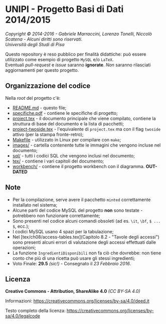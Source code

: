 # UNIPI - Progetto Basi di Dati 2014/2015  
*Copyright © 2014-2016 - Gabriele Marraccini, Lorenzo Tonelli, Niccolò Scatena - Alcuni diritti sono riservati.*  
*Università degli Studi di Pisa*  

Questo repository è reso pubblico per finalità didattiche: può essere utilizzato come esempio di progetto `MySQL` e/o `LaTeX`.  
Eventuali *pull-request* e *issue* saranno **ignorate**. *Non* saranno rilasciati aggiornamenti per questo progetto.  

## Organizzazione del codice  
Nella *root* del progetto c'è:  
* [README.md](README.md) - questo file;  
* [specifiche.pdf](specifiche.pdf) - contiene le specifiche di progetto;
* [project.tex](project.tex) - il documento principale che viene compilato, contiene la struttura di base del documento e la lista di pacchetti;  
* [project-twoside.tex](project-twoside.tex) - l'equivalente di `project.tex` ma con il flag `twoside` attivo (per la stampa fronte-retro);  
* [Makefile](Makefile) - utilizzato in Linux per compilare con `make`;  
* [images/](images) - cartella contenente tutte le immagini che vengono incluse nel documento;  
* [sql/](sql) - tutti i codici SQL che vengono inclusi nel documento;  
* [tex/](tex) - contiene i vari capitoli del documento; 
* [workbench/](workbench) - contiene il progetto workbench con il diagramma. **OUT-DATED**  

## Note  
* Per la compilazione, serve avere il pacchetto `minted` correttamente installato nel sistema;  
* Alcune parti del codice MySQL del progetto **non** sono testate - potrebbero non funzionare correttamente;  
* Sono presenti nel codice alcuni comandi obsoleti (ad es. `\it`, `\bf`, `$ ... $`, ecc.);  
* I codici MySQL usano 4 spazi per la tabulazione;  
* Nel [tex/ch08/access-tables.tex](Capitolo 8.2 - "Tavole degli accessi") sono presenti alcuni errori di valutazione degli accessi effettuati dalle operazioni;  
* La funzione `IngredientiDisponibili` non fa ciò che dovrebbe: non tiene conto che più di una ricetta può usare gli stessi ingredienti;  
* Voto Finale: **29.5** *(sic!)* - Consegnato il *23 Febbraio 2016*.  

## Licenza  
**Creative Commons - Attribution, ShareAlike 4.0** *(CC BY-SA 4.0)*  

Informazioni: https://creativecommons.org/licenses/by-sa/4.0/deed.it  

Testo completo della licenza: https://creativecommons.org/licenses/by-sa/4.0/legalcode  
